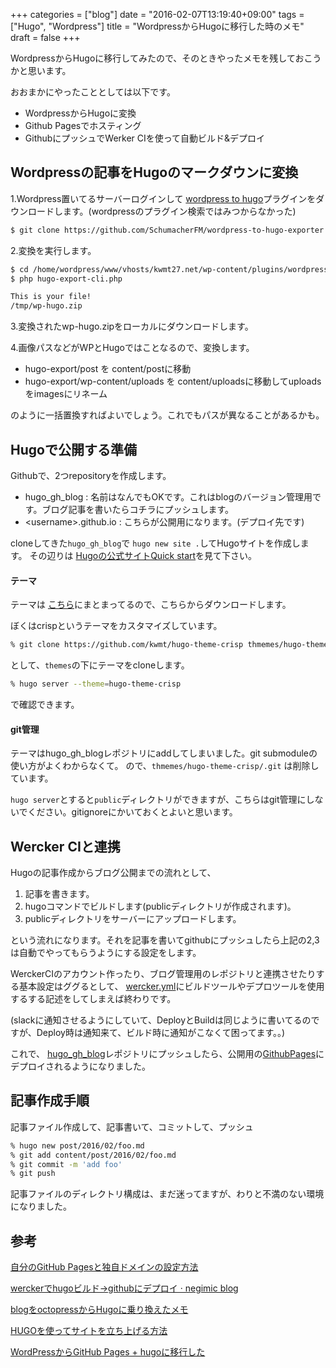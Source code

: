+++
categories = ["blog"]
date = "2016-02-07T13:19:40+09:00"
tags = ["Hugo", "Wordpress"]
title = "WordpressからHugoに移行した時のメモ"
draft = false
+++


WordpressからHugoに移行してみたので、そのときやったメモを残しておこうかと思います。

おおまかにやったこととしては以下です。

* WordpressからHugoに変換
* Github Pagesでホスティング
* GithubにプッシュでWerker CIを使って自動ビルド&デプロイ

## Wordpressの記事をHugoのマークダウンに変換


1.Wordpress置いてるサーバーログインして <a href="https://github.com/SchumacherFM/wordpress-to-hugo-exporter" target=_blank>wordpress to hugo</a>プラグインをダウンロードします。(wordpressのプラグイン検索ではみつからなかった)

```bash
$ git clone https://github.com/SchumacherFM/wordpress-to-hugo-exporter.git wp-content/plugins/wordpress-to-hugo-exporte
```

2.変換を実行します。

```bash
$ cd /home/wordpress/www/vhosts/kwmt27.net/wp-content/plugins/wordpress-to-hugo-exporte
$ php hugo-export-cli.php

This is your file!
/tmp/wp-hugo.zip
```

3.変換されたwp-hugo.zipをローカルにダウンロードします。

4.画像パスなどがWPとHugoではことなるので、変換します。

* hugo-export/post を content/postに移動
* hugo-export/wp-content/uploads を content/uploadsに移動してuploadsをimagesにリネーム

のように一括置換すればよいでしょう。これでもパスが異なることがあるかも。



## Hugoで公開する準備


Githubで、2つrepositoryを作成します。

* hugo_gh_blog : 名前はなんでもOKです。これはblogのバージョン管理用です。ブログ記事を書いたらコチラにプッシュします。
* &lt;username&gt;.github.io : こちらが公開用になります。(デプロイ先です)

cloneしてきた`hugo_gh_blog`で `hugo new site .`してHugoサイトを作成します。
その辺りは <a href="https://gohugo.io/overview/quickstart/" target=_blank>Hugoの公式サイトQuick start</a>を見て下さい。


#### テーマ

テーマは <a href="http://themes.gohugo.io/" target=_blank>こちら</a>にまとまってるので、こちらからダウンロードします。

ぼくはcrispというテーマをカスタマイズしています。


```bash
% git clone https://github.com/kwmt/hugo-theme-crisp thmemes/hugo-theme-crisp
```

として、`themes`の下にテーマをcloneします。


```bash
% hugo server --theme=hugo-theme-crisp
```

で確認できます。


#### git管理

テーマはhugo_gh_blogレポジトリにaddしてしまいました。git submoduleの使い方がよくわからなくて。
ので、`thmemes/hugo-theme-crisp/.git` は削除しています。


`hugo server`とすると`public`ディレクトリができますが、こちらはgit管理にしないでください。gitignoreにかいておくとよいと思います。


## Wercker CIと連携

Hugoの記事作成からブログ公開までの流れとして、

1. 記事を書きます。
2. hugoコマンドでビルドします(publicディレクトリが作成されます)。
3. publicディレクトリをサーバーにアップロードします。

という流れになります。それを記事を書いてgithubにプッシュしたら上記の2,3は自動でやってもらうようにする設定をします。

WerckerCIのアカウント作ったり、ブログ管理用のレポジトリと連携させたりする基本設定はググるとして、
<a href="https://github.com/kwmt/hugo_gh_blog/blob/master/wercker.yml" target=_blank>wercker.yml</a>にビルドツールやデプロツールを使用するする記述をしてしまえば終わりです。

(slackに通知させるようにしていて、DeployとBuildは同じように書いてるのですが、Deploy時は通知来て、ビルド時に通知がこなくて困ってます。。)




これで、 <a href="https://github.com/kwmt/hugo_gh_blog">hugo_gh_blog</a>レポジトリにプッシュしたら、公開用の<a href="https://github.com/kwmt/kwmt.github.io">GithubPages</a>にデプロイされるようになりました。


## 記事作成手順

記事ファイル作成して、記事書いて、コミットして、プッシュ

```bash
% hugo new post/2016/02/foo.md
% git add content/post/2016/02/foo.md
% git commit -m 'add foo'
% git push
```

記事ファイルのディレクトリ構成は、まだ迷ってますが、わりと不満のない環境になりました。


## 参考
<a href="http://bit.ly/1lZ1Okf" target=_blank>自分のGitHub Pagesと独自ドメインの設定方法</a>

<a href="http://blog.negimic.com/post/wercker-success/" target=_blank>werckerでhugoビルド→githubにデプロイ · negimic blog </a>

<a href="http://blog.jigyakkuma.org/2015/02/11/hugo/" target=_blank>blogをoctopressからHugoに乗り換えたメモ</a>

<a href="http://qiita.com/syui/items/869538099551f24acbbf" target=_blank>HUGOを使ってサイトを立ち上げる方法</a>

<a href="http://nobu666.com/2015/06/21/1015.html" target=_blank>WordPressからGitHub Pages + hugoに移行した</a>




